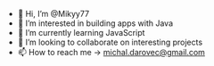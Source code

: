 - 👋 Hi, I’m @Mikyy77
- 👀 I’m interested in building apps with Java
- 🌱 I’m currently learning JavaScript
- 💞️ I’m looking to collaborate on interesting projects
- 📫 How to reach me -> michal.darovec@gmail.com 

<!---
Mikyy77/Mikyy77 is a ✨ special ✨ repository because its `README.md` (this file) appears on your GitHub profile.
You can click the Preview link to take a look at your changes.
--->
